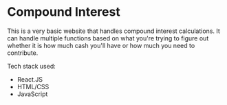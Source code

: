 # Compound Interest
This is a very basic website that handles compound interest calculations. It can handle multiple functions based on what you're trying to figure out whether it is how much cash you'll have or how much you need to contribute.

Tech stack used:
- React.JS
- HTML/CSS
- JavaScript
